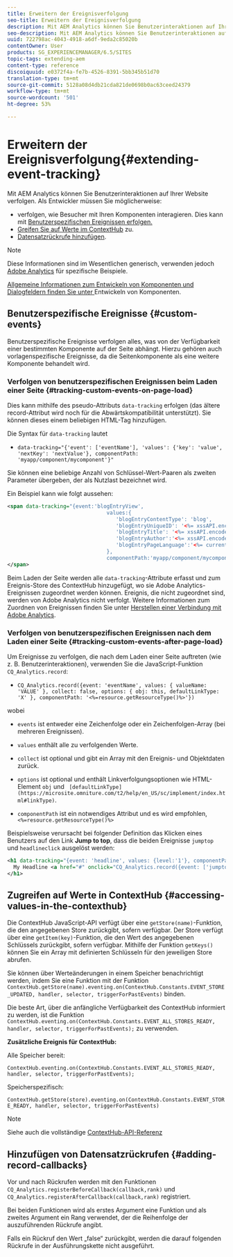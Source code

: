 ```yaml
---
title: Erweitern der Ereignisverfolgung
seo-title: Erweitern der Ereignisverfolgung
description: Mit AEM Analytics können Sie Benutzerinteraktionen auf Ihrer Website verfolgen.
seo-description: Mit AEM Analytics können Sie Benutzerinteraktionen auf Ihrer Website verfolgen.
uuid: 722798ac-4043-4918-a6df-9eda2c85020b
contentOwner: User
products: SG_EXPERIENCEMANAGER/6.5/SITES
topic-tags: extending-aem
content-type: reference
discoiquuid: e0372f4a-fe7b-4526-8391-5bb345b51d70
translation-type: tm+mt
source-git-commit: 5128a08d4db21cda821de0698b0ac63ceed24379
workflow-type: tm+mt
source-wordcount: '501'
ht-degree: 53%

---
```



# Erweitern der Ereignisverfolgung{#extending-event-tracking}

Mit AEM Analytics können Sie Benutzerinteraktionen auf Ihrer Website verfolgen. Als Entwickler müssen Sie möglicherweise:

* verfolgen, wie Besucher mit Ihren Komponenten interagieren. Dies kann mit [Benutzerspezifischen Ereignissen erfolgen.](#custom-events)
* [Greifen Sie auf Werte im ContextHub](/help/sites-developing/extending-analytics.md#accessing-values-in-the-contexthub) zu.
* [Datensatzrückrufe hinzufügen](#adding-record-callbacks).

>[!NOTE]
>
>Diese Informationen sind im Wesentlichen generisch, verwenden jedoch [Adobe Analytics](/help/sites-administering/adobeanalytics.md) für spezifische Beispiele.
>
>[Allgemeine Informationen zum Entwickeln von Komponenten und Dialogfeldern finden Sie unter ](/help/sites-developing/components.md)Entwickeln von Komponenten.

## Benutzerspezifische Ereignisse {#custom-events}

Benutzerspezifische Ereignisse verfolgen alles, was von der Verfügbarkeit einer bestimmten Komponente auf der Seite abhängt. Hierzu gehören auch vorlagenspezifische Ereignisse, da die Seitenkomponente als eine weitere Komponente behandelt wird.

### Verfolgen von benutzerspezifischen Ereignissen beim Laden einer Seite {#tracking-custom-events-on-page-load}

Dies kann mithilfe des pseudo-Attributs `data-tracking` erfolgen (das ältere record-Attribut wird noch für die Abwärtskompatibilität unterstützt). Sie können dieses einem beliebigen HTML-Tag hinzufügen.

Die Syntax für `data-tracking` lautet

* `data-tracking="{'event': ['eventName'], 'values': {'key': 'value', 'nextKey': 'nextValue'}, componentPath: 'myapp/component/mycomponent'}"`

Sie können eine beliebige Anzahl von Schlüssel-Wert-Paaren als zweiten Parameter übergeben, der als Nutzlast bezeichnet wird.

Ein Beispiel kann wie folgt aussehen:

```xml
<span data-tracking="{event:'blogEntryView',
                                values:{
                                   'blogEntryContentType': 'blog',
                                   'blogEntryUniqueID': '<%= xssAPI.encodeForJSString(entry.getId()) %>',
                                   'blogEntryTitle': '<%= xssAPI.encodeForJSString(entry.getTitle()) %>',
                                   'blogEntryAuthor':'<%= xssAPI.encodeForJSString(entry.getAuthor()) %>',
                                   'blogEntryPageLanguage':'<%= currentPage.getLanguage(true) %>'
                                },
                                componentPath:'myapp/component/mycomponent'}">
</span>
```

Beim Laden der Seite werden alle `data-tracking`-Attribute erfasst und zum Ereignis-Store des ContextHub hinzugefügt, wo sie Adobe Analytics-Ereignissen zugeordnet werden können. Ereignis, die nicht zugeordnet sind, werden von Adobe Analytics nicht verfolgt. Weitere Informationen zum Zuordnen von Ereignissen finden Sie unter [Herstellen einer Verbindung mit Adobe Analytics](/help/sites-administering/adobeanalytics.md).

### Verfolgen von benutzerspezifischen Ereignissen nach dem Laden einer Seite {#tracking-custom-events-after-page-load}

Um Ereignisse zu verfolgen, die nach dem Laden einer Seite auftreten (wie z. B. Benutzerinteraktionen), verwenden Sie die JavaScript-Funktion `CQ_Analytics.record`:

* `CQ_Analytics.record({event: 'eventName', values: { valueName: 'VALUE' }, collect: false, options: { obj: this, defaultLinkType: 'X' }, componentPath: '<%=resource.getResourceType()%>'})`

wobei

* `events` ist entweder eine Zeichenfolge oder ein Zeichenfolgen-Array (bei mehreren Ereignissen).

* `values` enthält alle zu verfolgenden Werte.
* `collect` ist optional und gibt ein Array mit den Ereignis- und Objektdaten zurück.
* `options` ist optional und enthält Linkverfolgungsoptionen wie HTML-Element  `obj` und  ` [defaultLinkType](https://microsite.omniture.com/t2/help/en_US/sc/implement/index.html#linkType)`.

* `componentPath` ist ein notwendiges Attribut und es wird empfohlen,  `<%=resource.getResourceType()%>`

Beispielsweise verursacht bei folgender Definition das Klicken eines Benutzers auf den Link **Jump to top**, dass die beiden Ereignisse `jumptop` und `headlineclick` ausgelöst werden:

```xml
<h1 data-tracking="{event: 'headline', values: {level:'1'}, componentPath: '<%=resource.getResourceType()%>'}">
  My Headline <a href="#" onclick="CQ_Analytics.record({event: ['jumptop','headlineclick'],  values: {level:'1'}, componentPath: '<%=resource.getResourceType()%>'})">Jump to top</a>
</h1>
```

## Zugreifen auf Werte in ContextHub {#accessing-values-in-the-contexthub}

Die ContextHub JavaScript-API verfügt über eine `getStore(name)`-Funktion, die den angegebenen Store zurückgibt, sofern verfügbar. Der Store verfügt über eine `getItem(key)`-Funktion, die den Wert des angegebenen Schlüssels zurückgibt, sofern verfügbar. Mithilfe der Funktion `getKeys()` können Sie ein Array mit definierten Schlüsseln für den jeweiligen Store abrufen.

Sie können über Werteänderungen in einem Speicher benachrichtigt werden, indem Sie eine Funktion mit der Funktion `ContextHub.getStore(name).eventing.on(ContextHub.Constants.EVENT_STORE_UPDATED, handler, selector, triggerForPastEvents)` binden.

Die beste Art, über die anfängliche Verfügbarkeit des ContextHub informiert zu werden, ist die Funktion `ContextHub.eventing.on(ContextHub.Constants.EVENT_ALL_STORES_READY, handler, selector, triggerForPastEvents);` zu verwenden.

**Zusätzliche Ereignis für ContextHub:**

Alle Speicher bereit:

`ContextHub.eventing.on(ContextHub.Constants.EVENT_ALL_STORES_READY, handler, selector, triggerForPastEvents);`

Speicherspezifisch:

`ContextHub.getStore(store).eventing.on(ContextHub.Constants.EVENT_STORE_READY, handler, selector, triggerForPastEvents)`

>[!NOTE]
>
>Siehe auch die vollständige [ContextHub-API-Referenz](https://helpx.adobe.com/experience-manager/6-5/sites/developing/using/contexthub-api.html#ContextHubJavascriptAPIReference)

## Hinzufügen von Datensatzrückrufen {#adding-record-callbacks}

Vor und nach Rückrufen werden mit den Funktionen `CQ_Analytics.registerBeforeCallback(callback,rank)` und `CQ_Analytics.registerAfterCallback(callback,rank)` registriert.

Bei beiden Funktionen wird als erstes Argument eine Funktion und als zweites Argument ein Rang verwendet, der die Reihenfolge der auszuführenden Rückrufe angibt.

Falls ein Rückruf den Wert „false“ zurückgibt, werden die darauf folgenden Rückrufe in der Ausführungskette nicht ausgeführt.
